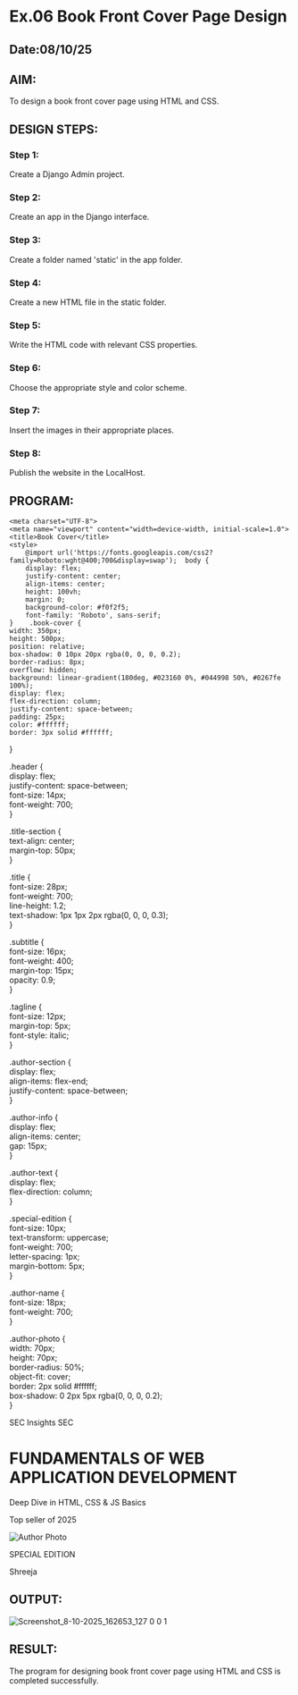 # Ex.06 Book Front Cover Page Design
## Date:08/10/25

## AIM:
To design a book front cover page using HTML and CSS.

## DESIGN STEPS:

### Step 1:
Create a Django Admin project.

### Step 2:
Create an app in the Django interface.

### Step 3:
Create a folder named 'static' in the app folder.

### Step 4:
Create a new HTML file in the static folder.

### Step 5:
Write the HTML code with relevant CSS properties.

### Step 6:
Choose the appropriate style and color scheme.

### Step 7:
Insert the images in their appropriate places.

### Step 8:
Publish the website in the LocalHost.

## PROGRAM:

<!DOCTYPE html>  <html lang="en">    <head>    
    <meta charset="UTF-8">    
    <meta name="viewport" content="width=device-width, initial-scale=1.0">    
    <title>Book Cover</title>    
    <style>    
        @import url('https://fonts.googleapis.com/css2?family=Roboto:wght@400;700&display=swap');  body {    
        display: flex;    
        justify-content: center;    
        align-items: center;    
        height: 100vh;    
        margin: 0;    
        background-color: #f0f2f5;    
        font-family: 'Roboto', sans-serif;    
    }    .book-cover {    
    width: 350px;    
    height: 500px;    
    position: relative;    
    box-shadow: 0 10px 20px rgba(0, 0, 0, 0.2);    
    border-radius: 8px;    
    overflow: hidden;    
    background: linear-gradient(180deg, #023160 0%, #044998 50%, #0267fe 100%);    
    display: flex;    
    flex-direction: column;    
    justify-content: space-between;    
    padding: 25px;    
    color: #ffffff;    
    border: 3px solid #ffffff;    
}    

.header {    
    display: flex;    
    justify-content: space-between;    
    font-size: 14px;    
    font-weight: 700;    
}    

.title-section {    
    text-align: center;    
    margin-top: 50px;    
}    

.title {    
    font-size: 28px;    
    font-weight: 700;    
    line-height: 1.2;    
    text-shadow: 1px 1px 2px rgba(0, 0, 0, 0.3);    
}    

.subtitle {    
    font-size: 16px;    
    font-weight: 400;    
    margin-top: 15px;    
    opacity: 0.9;    
}    

.tagline {    
    font-size: 12px;    
    margin-top: 5px;    
    font-style: italic;    
}    

.author-section {    
    display: flex;    
    align-items: flex-end;    
    justify-content: space-between;    
}    

.author-info {    
    display: flex;    
    align-items: center;    
    gap: 15px;    
}    
    
.author-text {    
    display: flex;    
    flex-direction: column;    
}    

.special-edition {    
    font-size: 10px;    
    text-transform: uppercase;    
    font-weight: 700;    
    letter-spacing: 1px;    
    margin-bottom: 5px;    
}    

.author-name {    
    font-size: 18px;    
    font-weight: 700;    
}    

.author-photo {    
    width: 70px;    
    height: 70px;    
    border-radius: 50%;    
    object-fit: cover;    
    border: 2px solid #ffffff;    
    box-shadow: 0 2px 5px rgba(0, 0, 0, 0.2);    
}

</style>  </head>    
<body>    
    <div class="book-cover">    
        <div class="header">    
            <span>SEC Insights</span>    
            <span>SEC</span>    
        </div>  <div class="title-section">    
        <h1 class="title">FUNDAMENTALS OF WEB APPLICATION DEVELOPMENT</h1>    
        <p class="subtitle">Deep Dive in HTML, CSS & JS Basics</p>    
        <p class="tagline">Top seller of 2025</p>    
    </div>    <div class="author-section">    
    <div class="author-info"> 
        <img src="shreeja.jpeg" alt="Author Photo" class="author-photo">   
        <div class="author-text">    
            <p class="special-edition">SPECIAL EDITION</p>    
            <p class="author-name">Shreeja</p>    
        </div>    
    </div>
    



## OUTPUT:



![Screenshot_8-10-2025_162653_127 0 0 1](https://github.com/user-attachments/assets/a722350c-4fa1-42c2-ae5e-38239ca8850a)

## RESULT:
The program for designing book front cover page using HTML and CSS is completed successfully.
